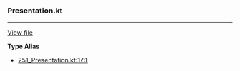 ### Presentation.kt
---
[View file](../files/251_Presentation.kt)

**Type Alias**

 - [251_Presentation.kt:17:1](../files/251_Presentation.kt#L17)
